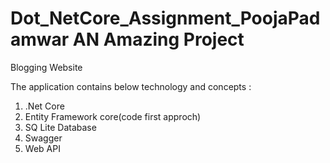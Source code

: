 # Dot_NetCore_Assignment_PoojaPadamwar  AN Amazing Project
Blogging Website

The application contains below technology and concepts :
1. .Net Core
2. Entity Framework core(code first approch)
3. SQ Lite Database
4. Swagger
5. Web API



